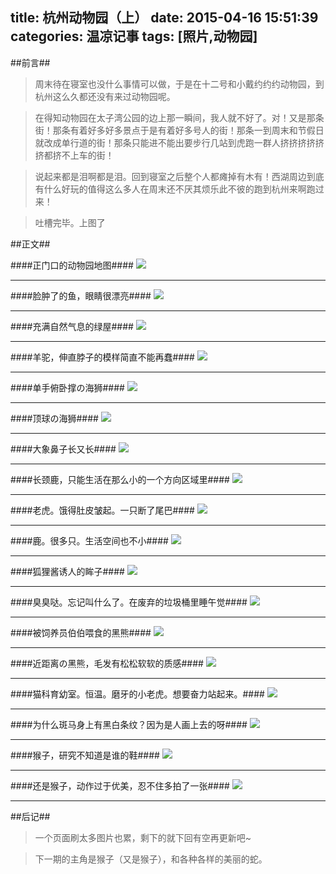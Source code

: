 title: 杭州动物园（上）
date: 2015-04-16 15:51:39
categories: 温凉记事
tags: [照片,动物园] 
---

##前言##

>周末待在寝室也没什么事情可以做，于是在十二号和小戴约约约动物园，到杭州这么久都还没有来过动物园呢。

>在得知动物园在太子湾公园的边上那一瞬间，我人就不好了。对！又是那条街！那条有着好多好多景点于是有着好多号人的街！那条一到周末和节假日就改成单行道的街！那条只能进不能出要步行几站到虎跑一群人挤挤挤挤挤挤都挤不上车的街！

>说起来都是泪啊都是泪。回到寝室之后整个人都瘫掉有木有！西湖周边到底有什么好玩的值得这么多人在周末还不厌其烦乐此不彼的跑到杭州来啊跑过来！

>吐槽完毕。上图了

##正文##

####正门口的动物园地图####
<img src="http://kyunsmile.qiniudn.com/zoo-20150412_122637.JPG">

---

####脸肿了的鱼，眼睛很漂亮####
<img src="http://kyunsmile.qiniudn.com/zoo-20150412_123155.JPG">

---

####充满自然气息的绿屋####
<img src="http://kyunsmile.qiniudn.com/zoo-20150412_123341.JPG">

---

####羊驼，伸直脖子的模样简直不能再蠢####
<img src="http://kyunsmile.qiniudn.com/zoo-20150412_123801.JPG">

---

####单手俯卧撑の海狮####
<img src="http://kyunsmile.qiniudn.com/zoo-20150412_125509.JPG">

---

####顶球の海狮####
<img src="http://kyunsmile.qiniudn.com/zoo-20150412_125643.JPG">

---

####大象鼻子长又长####
<img src="http://kyunsmile.qiniudn.com/zoo-20150412_130701.JPG">

---

####长颈鹿，只能生活在那么小的一个方向区域里####
<img src="http://kyunsmile.qiniudn.com/zoo-20150412_130751.JPG">

---

####老虎。饿得肚皮皱起。一只断了尾巴####
<img src="http://kyunsmile.qiniudn.com/zoo-20150412_131821.JPG">

---

####鹿。很多只。生活空间也不小####
<img src="http://kyunsmile.qiniudn.com/zoo-20150412_132528.JPG">

---

####狐狸酱诱人的眸子####
<img src="http://kyunsmile.qiniudn.com/zoo-20150412_132636.JPG">

---

####臭臭哒。忘记叫什么了。在废弃的垃圾桶里睡午觉####
<img src="http://kyunsmile.qiniudn.com/zoo-20150412_133057.JPG">

---

####被饲养员伯伯喂食的黑熊####
<img src="http://kyunsmile.qiniudn.com/zoo-20150412_133704.JPG">

---

####近距离の黑熊，毛发有松松软软的质感####
<img src="http://kyunsmile.qiniudn.com/zoo-20150412_133710.JPG">

---

####猫科育幼室。恒温。磨牙的小老虎。想要奋力站起来。####
<img src="http://kyunsmile.qiniudn.com/zoo-20150412_134506_2.JPG">

---

####为什么斑马身上有黑白条纹？因为是人画上去的呀####
<img src="http://kyunsmile.qiniudn.com/zoo-20150412_135526.JPG">

---

####猴子，研究不知道是谁的鞋####
<img src="http://kyunsmile.qiniudn.com/zoo-20150412_140226.JPG">

---

####还是猴子，动作过于优美，忍不住多拍了一张####
<img src="http://kyunsmile.qiniudn.com/zoo-20150412_140246.JPG">

---

##后记##

>一个页面刷太多图片也累，剩下的就下回有空再更新吧~

>下一期的主角是猴子（又是猴子），和各种各样的美丽的蛇。


